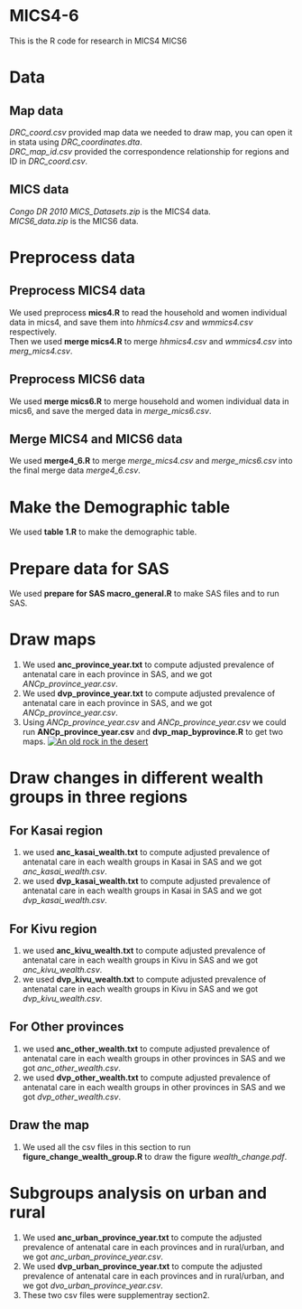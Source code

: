 # MICS4-6
This is the R code for research in MICS4 MICS6
# Data
## Map data
*DRC_coord.csv* provided map data we needed to draw map, you can open it in stata using *DRC_coordinates.dta*.  
*DRC_map_id.csv* provided the correspondence relationship for regions and ID in *DRC_coord.csv*.  
## MICS data
*Congo DR 2010 MICS_Datasets.zip* is the MICS4 data.  
*MICS6_data.zip* is the MICS6 data.  
# Preprocess data 
## Preprocess MICS4 data
We used preprocess **mics4.R** to read the household and women individual data in mics4, and save them into *hhmics4.csv* and *wmmics4.csv* respectively.  
Then we used **merge mics4.R** to merge *hhmics4.csv* and *wmmics4.csv* into *merg_mics4.csv*.  
## Preprocess MICS6 data
We used **merge mics6.R** to merge household and women individual data in mics6, and save the merged data in *merge_mics6.csv*.  
## Merge MICS4 and MICS6 data
We used **merge4_6.R** to merge *merge_mics4.csv* and *merge_mics6.csv* into the final merge data *merge4_6.csv*. 
# Make the Demographic table
We used **table 1.R** to make the demographic table. 
# Prepare data for SAS
We used **prepare for SAS macro_general.R** to make SAS files and to run SAS. 
# Draw maps
1. We used **anc_province_year.txt** to compute adjusted prevalence of antenatal care in each province in SAS, and we got *ANCp_province_year.csv*.  
2. We used **dvp_province_year.txt** to compute adjusted prevalence of antenatal care in each province in SAS, and we got *ANCp_province_year.csv*.  
3. Using *ANCp_province_year.csv* and *ANCp_province_year.csv* we could run **ANCp_province_year.csv** and **dvp_map_byprovince.R** to get two maps. 
[![An old rock in the desert](/assets/images/shiprock.jpg "Shiprock, New Mexico by Beau Rogers")](https://www.flickr.com/photos/beaurogers/31833779864/in/photolist-Qv3rFw-34mt9F-a9Cmfy-5Ha3Zi-9msKdv-o3hgjr-hWpUte-4WMsJ1-KUQ8N-deshUb-vssBD-6CQci6-8AFCiD-zsJWT-nNfsgB-dPDwZJ-bn9JGn-5HtSXY-6CUhAL-a4UTXB-ugPum-KUPSo-fBLNm-6CUmpy-4WMsc9-8a7D3T-83KJev-6CQ2bK-nNusHJ-a78rQH-nw3NvT-7aq2qf-8wwBso-3nNceh-ugSKP-4mh4kh-bbeeqH-a7biME-q3PtTf-brFpgb-cg38zw-bXMZc-nJPELD-f58Lmo-bXMYG-bz8AAi-bxNtNT-bXMYi-bXMY6-bXMYv)
# Draw changes in different wealth groups in three regions
## For Kasai region
1. we used **anc_kasai_wealth.txt** to compute adjusted prevalence of antenatal care in each wealth groups in Kasai in SAS and we got *anc_kasai_wealth.csv*.  
2. we used **dvp_kasai_wealth.txt** to compute adjusted prevalence of antenatal care in each wealth groups in Kasai in SAS and we got *dvp_kasai_wealth.csv*.   
## For Kivu region
1. we used **anc_kivu_wealth.txt** to compute adjusted prevalence of antenatal care in each wealth groups in Kivu in SAS and we got *anc_kivu_wealth.csv*.   
2. we used **dvp_kivu_wealth.txt** to compute adjusted prevalence of antenatal care in each wealth groups in Kivu in SAS and we got *dvp_kivu_wealth.csv*.   
## For Other provinces
1. we used **anc_other_wealth.txt** to compute adjusted prevalence of antenatal care in each wealth groups in other provinces in SAS and we got *anc_other_wealth.csv*.  
2. we used **dvp_other_wealth.txt** to compute adjusted prevalence of antenatal care in each wealth groups in other provinces in SAS and we got *dvp_other_wealth.csv*.  
## Draw the map
1. We used all the csv files in this section to run  **figure_change_wealth_group.R** to draw the figure *wealth_change.pdf*. 

# Subgroups analysis on urban and rural
1. We used **anc_urban_province_year.txt** to compute the adjusted prevalence of antenatal care in each provinces and in rural/urban, and we got *anc_urban_province_year.csv*.  
2. We used **dvp_urban_province_year.txt** to compute the adjusted prevalence of antenatal care in each provinces and in rural/urban, and we got *dvo_urban_province_year.csv*.  
3. These two csv files were supplementray section2. 
